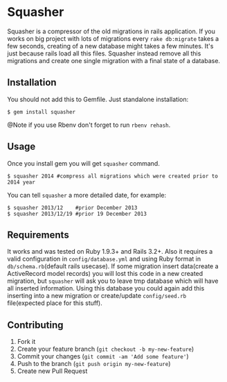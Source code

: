 # Squasher

Squasher is a compressor of the old migrations in rails application. If you works on big project with lots of migrations
every `rake db:migrate` takes a few seconds, creating of a new database might takes a few minutes. It's just because rails load
all this files. Squasher instead remove all this migrations and create one single migration with a final state of a database.

## Installation

You should not add this to Gemfile. Just standalone installation:

    $ gem install squasher

@Note if you use Rbenv don't forget to run `rbenv rehash`.

## Usage

Once you install gem you will get `squasher` command.

    $ squasher 2014 #compress all migrations which were created prior to 2014 year

You can tell `squasher` a more detailed date, for example:

    $ squasher 2013/12    #prior December 2013
    $ squasher 2013/12/19 #prior 19 December 2013

## Requirements

It works and was tested on Ruby 1.9.3+ and Rails 3.2+. Also it requires a valid configuration in `config/database.yml` and using Ruby format in `db/schema.rb`(default rails usecase).
If some migration insert data(create a ActiveRecord model records) you will lost this code in a new created migration, but `squasher` will ask you to leave tmp database which will have all inserted information. Using this database you could again add this inserting into a new migration or create/update `config/seed.rb` file(expected place for this stuff).

## Contributing

1. Fork it
2. Create your feature branch (`git checkout -b my-new-feature`)
3. Commit your changes (`git commit -am 'Add some feature'`)
4. Push to the branch (`git push origin my-new-feature`)
5. Create new Pull Request
